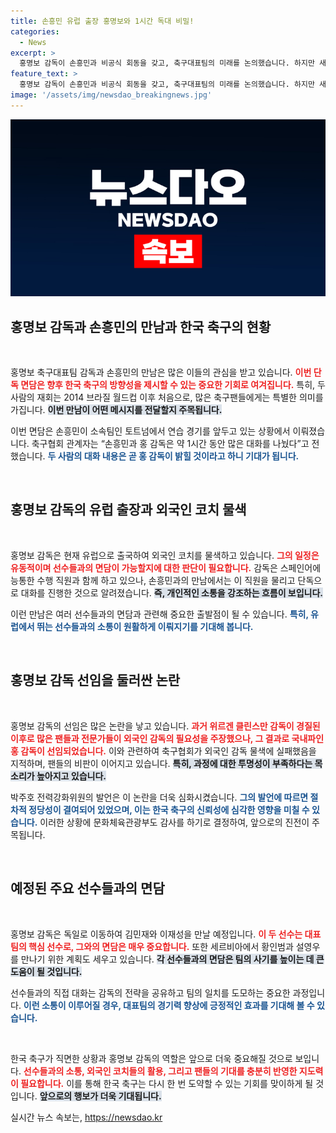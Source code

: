 ```yaml
---
title: 손흥민 유럽 출장 홍명보와 1시간 독대 비밀!
categories:
  - News
excerpt: >
  홍명보 감독이 손흥민과 비공식 회동을 갖고, 축구대표팀의 미래를 논의했습니다. 하지만 새로운 감독 선임 논란에 휘말린 상황, 이들의 대화 내용은 무엇일까요? click to find out!
feature_text: >
  홍명보 감독이 손흥민과 비공식 회동을 갖고, 축구대표팀의 미래를 논의했습니다. 하지만 새로운 감독 선임 논란에 휘말린 상황, 이들의 대화 내용은 무엇일까요? click to find out!
image: '/assets/img/newsdao_breakingnews.jpg'
---
```


<p><img src="/assets/img/newsdao_breakingnews.jpg" alt="ranknews 속보" /></p>

<h2 data-ke-size="size26">홍명보 감독과 손흥민의 만남과 한국 축구의 현황</h2>

<p data-ke-size="size16">&nbsp;</p>

<p>홍명보 축구대표팀 감독과 손흥민의 만남은 많은 이들의 관심을 받고 있습니다. <b><span style="color: #ee2323;">이번 단독 면담은 향후 한국 축구의 방향성을 제시할 수 있는 중요한 기회로 여겨집니다.</span></b> 특히, 두 사람의 재회는 2014 브라질 월드컵 이후 처음으로, 많은 축구팬들에게는 특별한 의미를 가집니다. <b><span style="background-color: #21538527;">이번 만남이 어떤 메시지를 전달할지 주목됩니다.</span></b> </p>

<p>이번 면담은 손흥민이 소속팀인 토트넘에서 연습 경기를 앞두고 있는 상황에서 이뤄졌습니다. 축구협회 관계자는 “손흥민과 홍 감독은 약 1시간 동안 많은 대화를 나눴다”고 전했습니다. <b><span style="color: #1a5490;">두 사람의 대화 내용은 곧 홍 감독이 밝힐 것이라고 하니 기대가 됩니다.</span></b></p>

<p data-ke-size="size16">&nbsp;</p>

<h2 data-ke-size="size26">홍명보 감독의 유럽 출장과 외국인 코치 물색</h2>

<p data-ke-size="size16">&nbsp;</p>

<p>홍명보 감독은 현재 유럽으로 출국하여 외국인 코치를 물색하고 있습니다. <b><span style="color: #ee2323;">그의 일정은 유동적이며 선수들과의 면담이 가능할지에 대한 판단이 필요합니다.</span></b> 감독은 스페인어에 능통한 수행 직원과 함께 하고 있으나, 손흥민과의 만남에서는 이 직원을 물리고 단독으로 대화를 진행한 것으로 알려졌습니다. <b><span style="background-color: #21538527;">즉, 개인적인 소통을 강조하는 흐름이 보입니다.</span></b></p>

<p>이런 만남은 여러 선수들과의 면담과 관련해 중요한 출발점이 될 수 있습니다. <b><span style="color: #1a5490;">특히, 유럽에서 뛰는 선수들과의 소통이 원활하게 이뤄지기를 기대해 봅니다.</span></b></p>

<p data-ke-size="size16">&nbsp;</p>

<h2 data-ke-size="size26">홍명보 감독 선임을 둘러싼 논란</h2>

<p data-ke-size="size16">&nbsp;</p>

<p>홍명보 감독의 선임은 많은 논란을 낳고 있습니다. <b><span style="color: #ee2323;">과거 위르겐 클린스만 감독이 경질된 이후로 많은 팬들과 전문가들이 외국인 감독의 필요성을 주장했으나, 그 결과로 국내파인 홍 감독이 선임되었습니다.</span></b> 이와 관련하여 축구협회가 외국인 감독 물색에 실패했음을 지적하며, 팬들의 비판이 이어지고 있습니다. <b><span style="background-color: #21538527;">특히, 과정에 대한 투명성이 부족하다는 목소리가 높아지고 있습니다.</span></b></p>

<p>박주호 전력강화위원의 발언은 이 논란을 더욱 심화시켰습니다. <b><span style="color: #1a5490;">그의 발언에 따르면 절차적 정당성이 결여되어 있었으며, 이는 한국 축구의 신뢰성에 심각한 영향을 미칠 수 있습니다.</span></b> 이러한 상황에 문화체육관광부도 감사를 하기로 결정하여, 앞으로의 진전이 주목됩니다.</p>

<p data-ke-size="size16">&nbsp;</p>

<h2 data-ke-size="size26">예정된 주요 선수들과의 면담</h2>

<p data-ke-size="size16">&nbsp;</p>

<p>홍명보 감독은 독일로 이동하여 김민재와 이재성을 만날 예정입니다. <b><span style="color: #ee2323;">이 두 선수는 대표팀의 핵심 선수로, 그와의 면담은 매우 중요합니다.</span></b> 또한 세르비아에서 황인범과 설영우를 만나기 위한 계획도 세우고 있습니다. <b><span style="background-color: #21538527;">각 선수들과의 면담은 팀의 사기를 높이는 데 큰 도움이 될 것입니다.</span></b></p>

<p>선수들과의 직접 대화는 감독의 전략을 공유하고 팀의 일치를 도모하는 중요한 과정입니다. <b><span style="color: #1a5490;">이런 소통이 이루어질 경우, 대표팀의 경기력 향상에 긍정적인 효과를 기대해 볼 수 있습니다.</span></b></p>

<p data-ke-size="size16">&nbsp;</p>

<p>한국 축구가 직면한 상황과 홍명보 감독의 역할은 앞으로 더욱 중요해질 것으로 보입니다. <b><span style="color: #ee2323;">선수들과의 소통, 외국인 코치들의 활용, 그리고 팬들의 기대를 충분히 반영한 지도력이 필요합니다.</span></b> 이를 통해 한국 축구는 다시 한 번 도약할 수 있는 기회를 맞이하게 될 것입니다. <b><span style="background-color: #21538527;">앞으로의 행보가 더욱 기대됩니다.</span></b></p>
실시간 뉴스 속보는, <a href="https://newsdao.kr" rel="dofollow">https://newsdao.kr</a>


